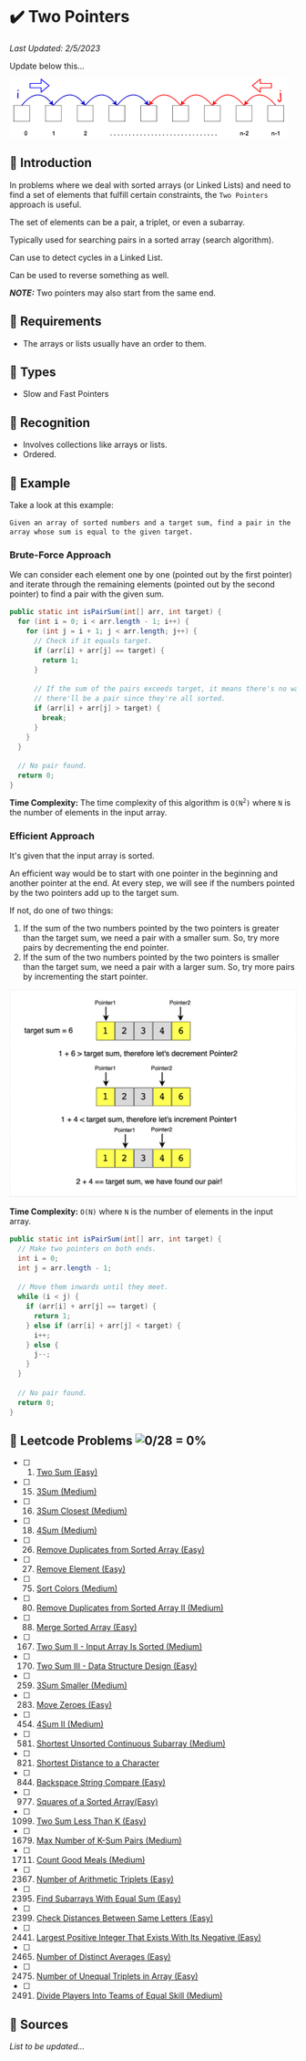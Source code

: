 # :heavy_check_mark: Two Pointers
*Last Updated: 2/5/2023*

Update below this...

![Image of a sliding window](../images/patterns/two-pointers/two-pointers.png)

## :round_pushpin: Introduction
In problems where we deal with sorted arrays (or Linked Lists) and need to find a set of elements that fulfill certain constraints, the `Two Pointers` approach is useful.

The set of elements can be a pair, a triplet, or even a subarray.

Typically used for searching pairs in a sorted array (search algorithm).

Can use to detect cycles in a Linked List.

Can be used to reverse something as well.

***NOTE:*** Two pointers may also start from the same end.

## :round_pushpin: Requirements
- The arrays or lists usually have an order to them.

## :round_pushpin: Types
- Slow and Fast Pointers

## :round_pushpin: Recognition
- Involves collections like arrays or lists.
- Ordered.

## :round_pushpin: Example
Take a look at this example:
```
Given an array of sorted numbers and a target sum, find a pair in the array whose sum is equal to the given target.
```

### Brute-Force Approach
We can consider each element one by one (pointed out by the first pointer) and iterate through the remaining elements (pointed out by the second pointer) to find a pair with the given sum.

```java
public static int isPairSum(int[] arr, int target) {
  for (int i = 0; i < arr.length - 1; i++) {
    for (int j = i + 1; j < arr.length; j++) {
      // Check if it equals target.
      if (arr[i] + arr[j] == target) {
        return 1;
      }

      // If the sum of the pairs exceeds target, it means there's no way
      // there'll be a pair since they're all sorted.
      if (arr[i] + arr[j] > target) {
        break;
      }
    }
  }

  // No pair found.
  return 0;
}
```
**Time Complexity:** The time complexity of this algorithm is <code>O(N<sup>2</sup>)</code> where `N` is the number of elements in the input array.

### Efficient Approach
It's given that the input array is sorted.

An efficient way would be to start with one pointer in the beginning and another pointer at the end. At every step, we will see if the numbers pointed by the two pointers add up to the target sum.

If not, do one of two things:
1. If the sum of the two numbers pointed by the two pointers is greater than the target sum, we need a pair with a smaller sum. So, try more pairs by decrementing the end pointer.
2. If the sum of the two numbers pointed by the two pointers is smaller than the target sum, we need a pair with a larger sum. So, try more pairs by incrementing the start pointer.

![Image of overlapping portion of the method](../images/patterns/two-pointers/two-pointers-example.png)

**Time Complexity:** `O(N)` where `N` is the number of elements in the input array.
```java
public static int isPairSum(int[] arr, int target) {
  // Make two pointers on both ends.
  int i = 0;
  int j = arr.length - 1;

  // Move them inwards until they meet.
  while (i < j) {
    if (arr[i] + arr[j] == target) {
      return 1;
    } else if (arr[i] + arr[j] < target) {
      i++;
    } else {
      j--;
    }
  }

  // No pair found.
  return 0;
}
```

## :round_pushpin: Leetcode Problems ![0/28 = 0%](https://progress-bar.dev/0)

- [ ] 1. [Two Sum (Easy)](https://leetcode.com/problems/two-sum/)
- [ ] 15. [3Sum (Medium)](https://leetcode.com/problems/3sum/)
- [ ] 16. [3Sum Closest (Medium)](https://leetcode.com/problems/3sum-closest/)
- [ ] 18. [4Sum (Medium)](https://leetcode.com/problems/4sum/)
- [ ] 26. [Remove Duplicates from Sorted Array (Easy)](https://leetcode.com/problems/remove-duplicates-from-sorted-array/description/)
- [ ] 27. [Remove Element (Easy)](https://leetcode.com/problems/remove-element/)
- [ ] 75. [Sort Colors (Medium)](https://leetcode.com/problems/sort-colors/)
- [ ] 80. [Remove Duplicates from Sorted Array II (Medium)](https://leetcode.com/problems/remove-duplicates-from-sorted-array-ii/)
- [ ] 88. [Merge Sorted Array (Easy)](https://leetcode.com/problems/merge-sorted-array/)
- [ ] 167. [Two Sum II - Input Array Is Sorted (Medium)](https://leetcode.com/problems/two-sum-ii-input-array-is-sorted/description/)
- [ ] 170. [Two Sum III - Data Structure Design (Easy)](https://leetcode.com/problems/two-sum-iii-data-structure-design/)
- [ ] 259. [3Sum Smaller (Medium)](https://leetcode.com/problems/3sum-smaller/)
- [ ] 283. [Move Zeroes (Easy)](https://leetcode.com/problems/move-zeroes/)
- [ ] 454. [4Sum II (Medium)](https://leetcode.com/problems/4sum-ii/)
- [ ] 581. [Shortest Unsorted Continuous Subarray (Medium)](https://leetcode.com/problems/shortest-unsorted-continuous-subarray/)
- [ ] 821. [Shortest Distance to a Character](https://leetcode.com/problems/shortest-distance-to-a-character/)
- [ ] 844. [Backspace String Compare (Easy)](https://leetcode.com/problems/backspace-string-compare/)
- [ ] 977. [Squares of a Sorted Array(Easy)](https://leetcode.com/problems/squares-of-a-sorted-array/)
- [ ] 1099. [Two Sum Less Than K (Easy)](https://leetcode.com/problems/two-sum-less-than-k/)
- [ ] 1679. [Max Number of K-Sum Pairs (Medium)](https://leetcode.com/problems/max-number-of-k-sum-pairs/)
- [ ] 1711. [Count Good Meals (Medium)](https://leetcode.com/problems/count-good-meals/)
- [ ] 2367. [Number of Arithmetic Triplets (Easy)](https://leetcode.com/problems/number-of-arithmetic-triplets/)
- [ ] 2395. [Find Subarrays With Equal Sum (Easy)](https://leetcode.com/problems/find-subarrays-with-equal-sum/)
- [ ] 2399. [Check Distances Between Same Letters (Easy)](https://leetcode.com/problems/check-distances-between-same-letters/)
- [ ] 2441. [Largest Positive Integer That Exists With Its Negative (Easy)](https://leetcode.com/problems/largest-positive-integer-that-exists-with-its-negative/)
- [ ] 2465. [Number of Distinct Averages (Easy)](https://leetcode.com/problems/number-of-distinct-averages/)
- [ ] 2475. [Number of Unequal Triplets in Array (Easy)](https://leetcode.com/problems/number-of-unequal-triplets-in-array/)
- [ ] 2491. [Divide Players Into Teams of Equal Skill (Medium)](https://leetcode.com/problems/divide-players-into-teams-of-equal-skill/)

## :round_pushpin: Sources
*List to be updated...*
